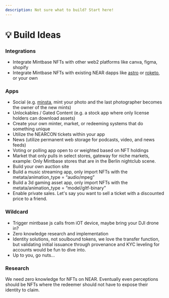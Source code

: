 ```yaml
---
description: Not sure what to build? Start here!
---
```


# 💡 Build Ideas

### Integrations&#x20;

* Integrate Mintbase NFTs with other web2 platforms like canva, figma, shopify
* Integrate Mintbase NFTs with existing NEAR dapps like [astro](https://app.astrodao.com/dao/mintbase.sputnik-dao.near) or [roketo](https://www.roke.to/), or your own

### Apps&#x20;

* Social (e.g. [minsta](https://www.minsta.me/), mint your photo and the last photographer becomes the owner of the new mints)&#x20;
* Unlockables / Gated Content (e.g. a stock app where only license holders can download assets)
* Create your own minter, market, or redeeming systems that do something unique
* Utilize the NEARCON tickets within your app
* News (utilize permanent web storage for podcasts, video, and news feeds)
* Voting or polling app open to or weighted based on NFT holdings
* Market that only pulls in select stores, gateway for niche markets, example: Only Mintbase stores that are in the Berlin nightclub scene.
* Build your own auction site
* Build a music streaming app, only import NFTs with the metata/animation\_type = “audio/mpeg”
* Build a 3d gaming asset app, only import NFTs with the metata/animation\_type = “model/gltf-binary”
* Enable private sales. Let's say you want to sell a ticket with a discounted price to a friend.

### **Wildcard**

* Trigger mintbase js calls from iOT device, maybe bring your DJI drone in?&#x20;
* Zero knowledge research and implementation
* Identity solutions, not soulbound tokens, we love the transfer function, but validating initial issuance through provenance and KYC leveling for accounts would be fun to dive into.&#x20;
* Up to you, go nuts…

### Research

We need zero knowledge for NFTs on NEAR. Eventually even perceptions should be NFTs where the redeemer should not have to expose their identity to claim.
